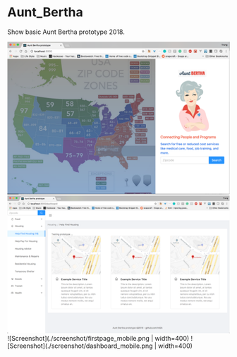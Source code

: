 # Aunt_Bertha

Show basic Aunt Bertha prototype 2018.

![Screenshot](./screenshot/firstpage.png)
![Screenshot](./screenshot/dashboard.png)
![Screenshot](./screenshot/firstpage_mobile.png | width=400)
![Screenshot](./screenshot/dashboard_mobile.png | width=400)